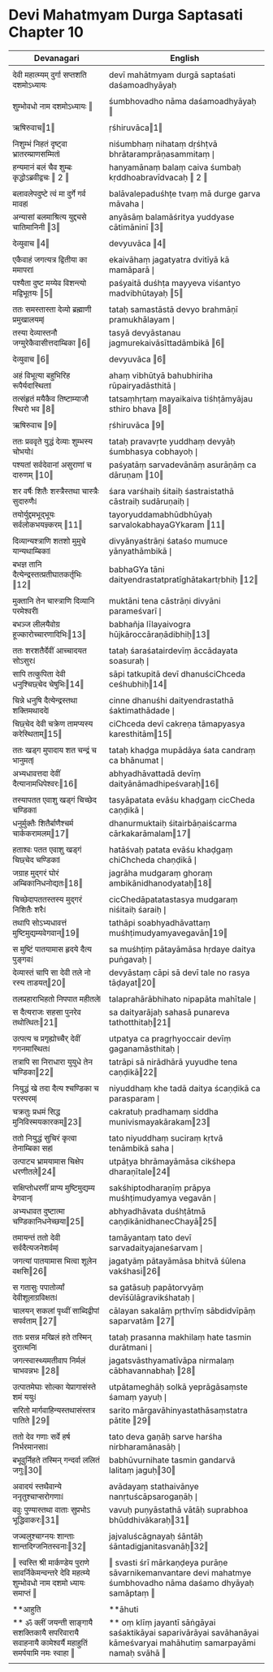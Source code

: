 # Devi Mahatmyam Durga Saptasati Chapter 10

| Devanagari | English |
| ------ | ------ |
|  |  |
| देवी महात्म्यम् दुर्गा सप्तशति दशमोऽध्यायः   | devī mahātmyam durgā saptaśati daśamoadhyāyaḥ   |
|  |  |
| शुम्भोवधो नाम दशमोऽध्यायः ‖   | śumbhovadho nāma daśamoadhyāyaḥ ‖   |
|  |  |
| ऋषिरुवाच‖1‖   | ṛśhiruvāca‖1‖   |
|  |  |
| निशुम्भं निहतं दृष्ट्वा भ्रातरम्प्राणसम्मितं❘   | niśumbhaṃ nihataṃ dṛśhṭvā bhrātaramprāṇasammitaṃ❘   |
| हन्यमानं बलं चैव शुम्बः कृद्धोऽब्रवीद्वचः ‖ 2 ‖   | hanyamānaṃ balaṃ caiva śumbaḥ kṛddhoabravīdvacaḥ ‖ 2 ‖   |
|  |  |
| बलावलेपदुष्टे त्वं मा दुर्गे गर्व मावह❘   | balāvalepaduśhṭe tvaṃ mā durge garva māvaha❘   |
| अन्यासां बलमाश्रित्य युद्द्यसे चातिमानिनी ‖3‖   | anyāsāṃ balamāśritya yuddyase cātimāninī ‖3‖   |
|  |  |
| देव्युवाच ‖4‖   | devyuvāca ‖4‖   |
|  |  |
| एकैवाहं जगत्यत्र द्वितीया का ममापरा❘   | ekaivāhaṃ jagatyatra dvitīyā kā mamāparā❘   |
| पश्यैता दुष्ट मय्येव विशन्त्यो मद्विभूतयः ‖5‖   | paśyaitā duśhṭa mayyeva viśantyo madvibhūtayaḥ ‖5‖   |
|  |  |
| ततः समस्तास्ता देव्यो ब्रह्माणी प्रमुखालयम्❘   | tataḥ samastāstā devyo brahmāṇī pramukhālayam❘   |
| तस्या देव्यास्तनौ जग्मुरेकैवासीत्तदाम्बिका ‖6‖   | tasyā devyāstanau jagmurekaivāsīttadāmbikā ‖6‖   |
|  |  |
| देव्युवाच ‖6‖   | devyuvāca ‖6‖   |
|  |  |
| अहं विभूत्या बहुभिरिह रूपैर्यदास्थिता❘   | ahaṃ vibhūtyā bahubhiriha rūpairyadāsthitā❘   |
| तत्संहृतं मयैकैव तिष्टाम्याजौ स्थिरो भव ‖8‖   | tatsaṃhṛtaṃ mayaikaiva tiśhṭāmyājau sthiro bhava ‖8‖   |
|  |  |
| ऋषिरुवाच ‖9‖   | ṛśhiruvāca ‖9‖   |
|  |  |
| ततः प्रववृते युद्धं देव्याः शुम्भस्य चोभयोः❘   | tataḥ pravavṛte yuddhaṃ devyāḥ śumbhasya cobhayoḥ❘   |
| पश्यतां सर्वदेवानां असुराणां च दारुणम् ‖10‖   | paśyatāṃ sarvadevānāṃ asurāṇāṃ ca dāruṇam ‖10‖   |
|  |  |
| शर वर्षैः शितैः शस्त्रैस्तथा चास्त्रैः सुदारुणैः❘   | śara varśhaiḥ śitaiḥ śastraistathā cāstraiḥ sudāruṇaiḥ❘   |
| तयोर्युद्दमभूद्भूयः सर्वलोकभयज्ञ्करम् ‖11‖   | tayoryuddamabhūdbhūyaḥ sarvalokabhayaGYkaram ‖11‖   |
|  |  |
| दिव्यान्यश्त्राणि शतशो मुमुचे यान्यथाम्बिका❘   | divyānyaśtrāṇi śataśo mumuce yānyathāmbikā❘   |
| बभज्ञ तानि दैत्येन्द्रस्तत्प्रतीघातकर्तृभिः ‖12‖   | babhaGYa tāni daityendrastatpratīghātakartṛbhiḥ ‖12‖   |
|  |  |
| मुक्तानि तेन चास्त्राणि दिव्यानि परमेश्वरी❘   | muktāni tena cāstrāṇi divyāni parameśvarī❘   |
| बभञ्ज लीलयैवोग्र हूज्कारोच्चारणादिभिः‖13‖   | babhañja līlayaivogra hūjkāroccāraṇādibhiḥ‖13‖   |
|  |  |
| ततः शरशतैर्देवीं आच्चादयत सोऽसुरः❘   | tataḥ śaraśatairdevīṃ āccādayata soasuraḥ❘   |
| सापि तत्कुपिता देवी धनुश्चिछ्चेद चेषुभिः‖14‖   | sāpi tatkupitā devī dhanuściChceda ceśhubhiḥ‖14‖   |
|  |  |
| चिन्ने धनुषि दैत्येन्द्रस्तथा शक्तिमथाददे❘   | cinne dhanuśhi daityendrastathā śaktimathādade❘   |
| चिछ्चेद देवी चक्रेण तामप्यस्य करेस्थिताम्‖15‖   | ciChceda devī cakreṇa tāmapyasya karesthitām‖15‖   |
|  |  |
| ततः खड्ग मुपादाय शत चन्द्रं च भानुमत्❘   | tataḥ khaḍga mupādāya śata candraṃ ca bhānumat❘   |
| अभ्यधावत्तदा देवीं दैत्यानामधिपेश्वरः‖16‖   | abhyadhāvattadā devīṃ daityānāmadhipeśvaraḥ‖16‖   |
|  |  |
| तस्यापतत एवाशु खड्गं चिच्छेद चण्डिका❘   | tasyāpatata evāśu khaḍgaṃ cicCheda caṇḍikā❘   |
| धनुर्मुक्तैः शितैर्बाणैश्चर्म चार्ककरामलम्‖17‖   | dhanurmuktaiḥ śitairbāṇaiścarma cārkakarāmalam‖17‖   |
|  |  |
| हताश्वः पतत एवाशु खड्गं चिछ्चेद चण्डिका❘   | hatāśvaḥ patata evāśu khaḍgaṃ chiChcheda chaṇḍikā❘   |
| जग्राह मुद्गरं घोरं अम्बिकानिधनोद्यतः‖18‖   | jagrāha mudgaraṃ ghoraṃ ambikānidhanodyataḥ‖18‖   |
|  |  |
| चिच्छेदापततस्तस्य मुद्गरं निशितैः शरैः❘   | cicChedāpatatastasya mudgaraṃ niśitaiḥ śaraiḥ❘   |
| तथापि सोऽभ्यधावत्तं मुष्टिमुद्यम्यवेगवान्‖19‖   | tathāpi soabhyadhāvattaṃ muśhṭimudyamyavegavān‖19‖   |
|  |  |
| स मुष्टिं पातयामास हृदये दैत्य पुङ्गवः❘   | sa muśhṭiṃ pātayāmāsa hṛdaye daitya puṅgavaḥ❘   |
| देव्यास्तं चापि सा देवी तले नो रस्य ताडयत्‖20‖   | devyāstaṃ cāpi sā devī tale no rasya tāḍayat‖20‖   |
|  |  |
| तलप्रहाराभिहतो निपपात महीतले❘   | talaprahārābhihato nipapāta mahītale❘   |
| स दैत्यराजः सहसा पुनरेव तथोत्थितः‖21‖   | sa daityarājaḥ sahasā punareva tathotthitaḥ‖21‖   |
|  |  |
| उत्पत्य च प्रगृह्योच्चैर् देवीं गगनमास्थितः❘   | utpatya ca pragṛhyoccair devīṃ gaganamāsthitaḥ❘   |
| तत्रापि सा निराधारा युयुधे तेन चण्डिका‖22‖   | tatrāpi sā nirādhārā yuyudhe tena caṇḍikā‖22‖   |
|  |  |
| नियुद्धं खे तदा दैत्य श्चण्डिका च परस्परम्❘   | niyuddhaṃ khe tadā daitya ścaṇḍikā ca parasparam❘   |
| चक्रतुः प्रधमं सिद्ध मुनिविस्मयकारकम्‖23‖   | cakratuḥ pradhamaṃ siddha munivismayakārakam‖23‖   |
|  |  |
| ततो नियुद्धं सुचिरं कृत्वा तेनाम्बिका सह❘   | tato niyuddhaṃ suciraṃ kṛtvā tenāmbikā saha❘   |
| उत्पाट्य भ्रामयामास चिक्षेप धरणीतले‖24‖   | utpāṭya bhrāmayāmāsa cikśhepa dharaṇītale‖24‖   |
|  |  |
| सक्षिप्तोधरणीं प्राप्य मुष्टिमुद्यम्य वेगवान्❘   | sakśhiptodharaṇīṃ prāpya muśhṭimudyamya vegavān❘   |
| अभ्यधावत दुष्टात्मा चण्डिकानिधनेच्छया‖25‖   | abhyadhāvata duśhṭātmā caṇḍikānidhanecChayā‖25‖   |
|  |  |
| तमायन्तं ततो देवी सर्वदैत्यजनेशर्वम्❘   | tamāyantaṃ tato devī sarvadaityajaneśarvam❘   |
| जगत्यां पातयामास भित्वा शूलेन वक्षसि‖26‖   | jagatyāṃ pātayāmāsa bhitvā śūlena vakśhasi‖26‖   |
|  |  |
| स गतासुः पपातोर्व्यां देवीशूलाग्रविक्षतः❘   | sa gatāsuḥ papātorvyāṃ devīśūlāgravikśhataḥ❘   |
| चालयन् सकलां पृथ्वीं साब्दिद्वीपां सपर्वताम् ‖27‖   | cālayan sakalāṃ pṛthvīṃ sābdidvīpāṃ saparvatām ‖27‖   |
|  |  |
| ततः प्रसन्न मखिलं हते तस्मिन् दुरात्मनि❘   | tataḥ prasanna makhilaṃ hate tasmin durātmani❘   |
| जगत्स्वास्थ्यमतीवाप निर्मलं चाभवन्नभः ‖28‖   | jagatsvāsthyamatīvāpa nirmalaṃ cābhavannabhaḥ ‖28‖   |
|  |  |
| उत्पातमेघाः सोल्का येप्रागासंस्ते शमं ययुः❘   | utpātameghāḥ solkā yeprāgāsaṃste śamaṃ yayuḥ❘   |
| सरितो मार्गवाहिन्यस्तथासंस्तत्र पातिते ‖29‖   | sarito mārgavāhinyastathāsaṃstatra pātite ‖29‖   |
|  |  |
| ततो देव गणाः सर्वे हर्ष निर्भरमानसाः❘   | tato deva gaṇāḥ sarve harśha nirbharamānasāḥ❘   |
| बभूवुर्निहते तस्मिन् गन्दर्वा ललितं जगुः‖30‖   | babhūvurnihate tasmin gandarvā lalitaṃ jaguḥ‖30‖   |
|  |  |
| अवादयं स्तथैवान्ये ननृतुश्चाप्सरोगणाः❘   | avādayaṃ stathaivānye nanṛtuścāpsarogaṇāḥ❘   |
| ववुः पुण्यास्तथा वाताः सुप्रभोऽ भूद्धिवाकरः‖31‖   | vavuḥ puṇyāstathā vātāḥ suprabhoa bhūddhivākaraḥ‖31‖   |
|  |  |
| जज्वलुश्चाग्नयः शान्ताः शान्तदिग्जनितस्वनाः‖32‖   | jajvaluścāgnayaḥ śāntāḥ śāntadigjanitasvanāḥ‖32‖   |
|  |  |
| ‖ स्वस्ति श्री मार्कण्डेय पुराणे सावर्निकेमन्वन्तरे देवि महत्म्ये शुम्भोवधो नाम दशमो ध्यायः समाप्तं ‖   | ‖ svasti śrī mārkaṇḍeya purāṇe sāvarnikemanvantare devi mahatmye śumbhovadho nāma daśamo dhyāyaḥ samāptaṃ ‖   |
|  |  |
|  **आहुति   |  **āhuti   |
| ** ॐ क्लीं जयन्ती साङ्गायै सशक्तिकायै सपरिवारायै सवाहनायै कामेश्वर्यै महाहुतिं समर्पयामि नमः स्वाहा ‖   | ** oṃ klīṃ jayantī sāṅgāyai saśaktikāyai saparivārāyai savāhanāyai kāmeśvaryai mahāhutiṃ samarpayāmi namaḥ svāhā ‖   |
|  |  |

